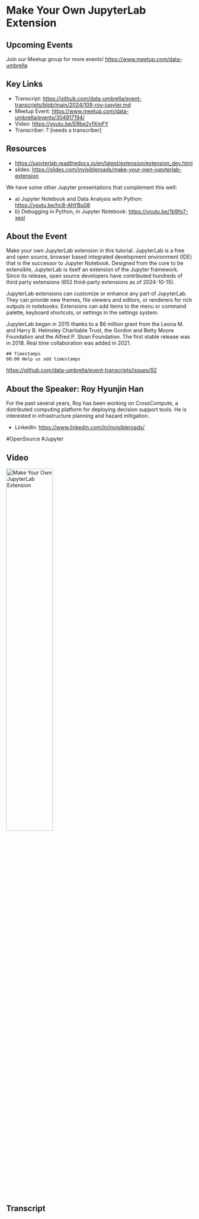 # Make Your Own JupyterLab Extension

## Upcoming Events
Join our Meetup group for more events!
https://www.meetup.com/data-umbrella

## Key Links
- Transcript: https://github.com/data-umbrella/event-transcripts/blob/main/2024/109-roy-jupyter.md
- Meetup Event: https://www.meetup.com/data-umbrella/events/304917194/
- Video: https://youtu.be/ERbe2yfXmFY
- Transcriber:  ? [needs a transcriber]

## Resources
- https://jupyterlab.readthedocs.io/en/latest/extension/extension_dev.html
- slides: https://slides.com/invisibleroads/make-your-own-jupyterlab-extension

We have some other Jupyter presentations that complement this well:  
- a) Jupyter Notebook and Data Analysis with Python:
https://youtu.be/hc8-AhYBu08
- b) Debugging in Python, in Jupyter Notebook:
https://youtu.be/1b9fq7-xesI

## About the Event
Make your own JupyterLab extension in this tutorial. JupyterLab is a free and open source, browser based integrated development environment (IDE) that is the successor to Jupyter Notebook. Designed from the core to be extensible, JupyterLab is itself an extension of the Jupyter framework. Since its release, open source developers have contributed hundreds of third party extensions (652 third-party extensions as of 2024-10-15).

JupyterLab extensions can customize or enhance any part of JupyterLab. They can provide new themes, file viewers and editors, or renderers for rich outputs in notebooks. Extensions can add items to the menu or command palette, keyboard shortcuts, or settings in the settings system.

JupyterLab began in 2015 thanks to a $6 million grant from the Leona M. and Harry B. Helmsley Charitable Trust, the Gordon and Betty Moore Foundation and the Alfred P. Sloan Foundation. The first stable release was in 2018. Real time collaboration was added in 2021.

```
## Timestamps
00:00 Help us add timestamps
```
https://github.com/data-umbrella/event-transcripts/issues/92

## About the Speaker: Roy Hyunjin Han
For the past several years, Roy has been working on CrossCompute, a distributed computing platform for deploying decision support tools. He is interested in infrastructure planning and hazard mitigation.

- LinkedIn: https://www.linkedin.com/in/invisibleroads/

#OpenSource #Jupyter


## Video
<a href="http://www.youtube.com/watch?feature=player_embedded&v=ERbe2yfXmFY" target="_blank"><img src="http://img.youtube.com/vi/ERbe2yfXmFY/0.jpg"
alt="Make Your Own JupyterLab Extension" width="50%" /></a>

## Transcript
